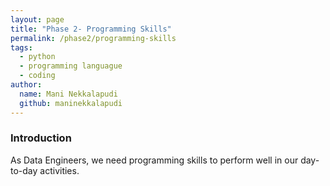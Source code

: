```yaml
---
layout: page
title: "Phase 2- Programming Skills"
permalink: /phase2/programming-skills
tags: 
  - python
  - programming languague
  - coding
author:
  name: Mani Nekkalapudi
  github: maninekkalapudi
---
```


### Introduction

As Data Engineers, we need programming skills to perform well in our day-to-day activities.
